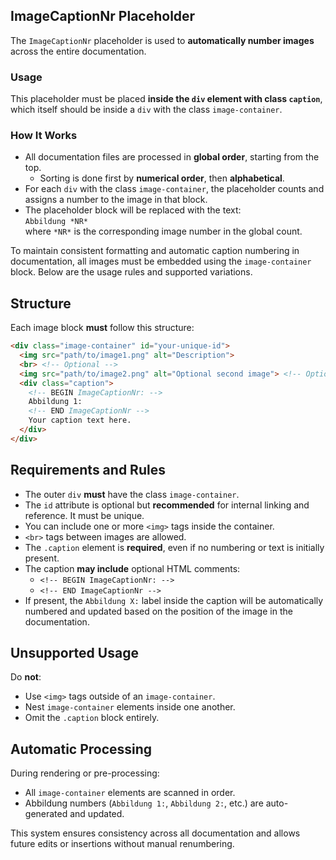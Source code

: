 ## ImageCaptionNr Placeholder

The `ImageCaptionNr` placeholder is used to **automatically number images** across the entire documentation.

### Usage

This placeholder must be placed **inside the `div` element with class `caption`**, which itself should be inside a `div` with the class `image-container`.

### How It Works

- All documentation files are processed in **global order**, starting from the top.
  - Sorting is done first by **numerical order**, then **alphabetical**.
- For each `div` with the class `image-container`, the placeholder counts and assigns a number to the image in that block.
- The placeholder block will be replaced with the text:  
  `Abbildung *NR*`  
  where `*NR*` is the corresponding image number in the global count.

To maintain consistent formatting and automatic caption numbering in documentation, all images must be embedded using the `image-container` block. Below are the usage rules and supported variations.

## Structure

Each image block **must** follow this structure:

```html
<div class="image-container" id="your-unique-id">
  <img src="path/to/image1.png" alt="Description">
  <br> <!-- Optional -->
  <img src="path/to/image2.png" alt="Optional second image"> <!-- Optional -->
  <div class="caption">
    <!-- BEGIN ImageCaptionNr: -->
    Abbildung 1:
    <!-- END ImageCaptionNr -->
    Your caption text here.
  </div>
</div>
```

## Requirements and Rules

- The outer `div` **must** have the class `image-container`.
- The `id` attribute is optional but **recommended** for internal linking and reference. It must be unique.
- You can include one or more `<img>` tags inside the container.
- `<br>` tags between images are allowed.
- The `.caption` element is **required**, even if no numbering or text is initially present.
- The caption **may include** optional HTML comments:
  - `<!-- BEGIN ImageCaptionNr: -->`
  - `<!-- END ImageCaptionNr -->`
- If present, the `Abbildung X:` label inside the caption will be automatically numbered and updated based on the position of the image in the documentation.

## Unsupported Usage

Do **not**:

- Use `<img>` tags outside of an `image-container`.
- Nest `image-container` elements inside one another.
- Omit the `.caption` block entirely.

## Automatic Processing

During rendering or pre-processing:

- All `image-container` elements are scanned in order.
- Abbildung numbers (`Abbildung 1:`, `Abbildung 2:`, etc.) are auto-generated and updated.

This system ensures consistency across all documentation and allows future edits or insertions without manual renumbering.
